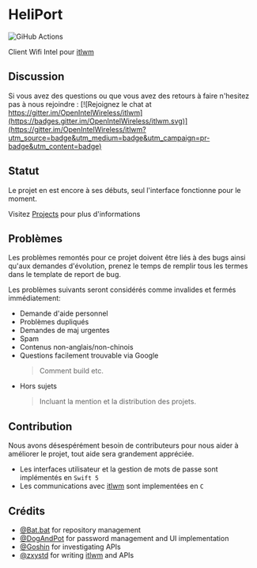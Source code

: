 # HeliPort

![GiHub Actions](https://github.com/zxystd/HeliPort/workflows/Build%20and%20Test/badge.svg?branch=master)

Client Wifi Intel pour [itlwm](https://github.com/zxystd/itlwm)

## Discussion

Si vous avez des questions ou que vous avez des retours à faire n'hesitez pas à nous rejoindre : [![Rejoignez le chat at https://gitter.im/OpenIntelWireless/itlwm](https://badges.gitter.im/OpenIntelWireless/itlwm.svg)](https://gitter.im/OpenIntelWireless/itlwm?utm_source=badge&utm_medium=badge&utm_campaign=pr-badge&utm_content=badge)

## Statut

Le projet en est encore à ses débuts, seul l'interface fonctionne pour le moment.

Visitez [Projects](https://github.com/zxystd/HeliPort/projects) pour plus d'informations

## Problèmes

Les problèmes remontés pour ce projet doivent être liés à des bugs ainsi qu'aux demandes d'évolution, prenez le temps de remplir tous les termes dans le template de report de bug.

Les problèmes suivants seront considérés comme invalides et fermés immédiatement:

- Demande d'aide personnel
- Problèmes dupliqués
- Demandes de maj urgentes
- Spam
- Contenus non-anglais/non-chinois
- Questions facilement trouvable via Google
  > Comment build etc.
- Hors sujets
  > Incluant la mention et la distribution des projets.

## Contribution

Nous avons désespérément besoin de contributeurs pour nous aider à améliorer le projet, tout aide sera grandement appréciée.
  
- Les interfaces utilisateur et la gestion de mots de passe sont implémentés en `Swift 5`
- Les communications avec [itlwm](https://github.com/zxystd/itlwm) sont implementées en `C`

## Crédits

- [@Bat.bat](https://github.com/williambj1) for repository management
- [@DogAndPot](https://github.com/DogAndPot) for password management and UI implementation
- [@Goshin](https://github.com/Goshin) for investigating APIs
- [@zxystd](https://github.com/zxystd) for writing [itlwm](https://github.com/zxystd/itlwm) and APIs